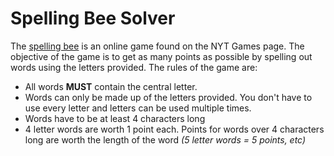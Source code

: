 <h1>Spelling Bee Solver</h1>

The [spelling bee](https://www.nytimes.com/puzzles/spelling-bee) is an online game found on the NYT Games page. The objective of the game is to get as many points as possible by spelling out words using the letters provided. The rules of the game are:
* All words **MUST** contain the central letter.
* Words can only be made up of the letters provided. You don't have to use every letter and letters can be used multiple times.
* Words have to be at least 4 characters long
* 4 letter words are worth 1 point each. Points for words over 4 characters long are worth the length of the word *(5 letter words = 5 points, etc)*
